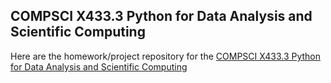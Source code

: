## COMPSCI X433.3 Python for Data Analysis and Scientific Computing

Here are the homework/project repository for the
[COMPSCI X433.3 Python for Data Analysis and Scientific Computing](https://extension.berkeley.edu/search/publicCourseSearchDetails.do;jsessionid=5FADF83D6B031196226759F869853B31?method=load&courseId=17545604)


